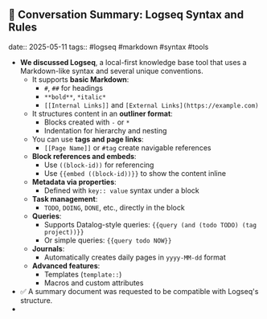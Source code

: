 ## 📄 Conversation Summary: Logseq Syntax and Rules
date:: 2025-05-11
tags:: #logseq #markdown #syntax #tools
- **We discussed Logseq**, a local-first knowledge base tool that uses a Markdown-like syntax and several unique conventions.
	- It supports **basic Markdown**:
		- `#`, `##` for headings
		- `**bold**`, `*italic*`
		- `[[Internal Links]]` and `[External Links](https://example.com)`
	- It structures content in an **outliner format**:
		- Blocks created with `-` or `*`
		- Indentation for hierarchy and nesting
	- You can use **tags and page links**:
		- `[[Page Name]]` or `#tag` create navigable references
	- **Block references and embeds**:
		- Use `((block-id))` for referencing
		- Use `{{embed ((block-id))}}` to show the content inline
	- **Metadata via properties**:
		- Defined with `key:: value` syntax under a block
	- **Task management**:
		- `TODO`, `DOING`, `DONE`, etc., directly in the block
	- **Queries**:
		- Supports Datalog-style queries: `{{query (and (todo TODO) (tag project))}}`
		- Or simple queries: `{{query todo NOW}}`
	- **Journals**:
		- Automatically creates daily pages in `yyyy-MM-dd` format
	- **Advanced features**:
		- Templates (`template::`)
		- Macros and custom attributes
- ✅ A summary document was requested to be compatible with Logseq's structure.
-
